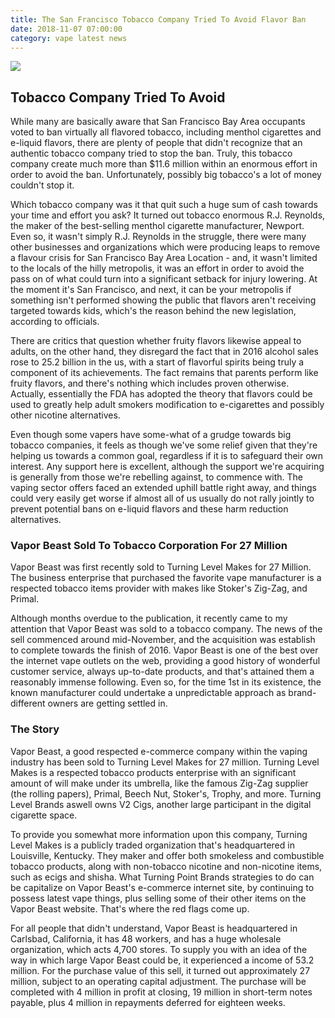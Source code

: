 ```yaml
---
title: The San Francisco Tobacco Company Tried To Avoid Flavor Ban
date: 2018-11-07 07:00:00
category: vape latest news
---
```


![](/images/7.jpg)

## Tobacco Company Tried To Avoid

While many are basically aware that San Francisco Bay Area occupants voted to ban virtually all flavored tobacco, including menthol cigarettes and e-liquid flavors, there are plenty of people that didn't recognize that an authentic tobacco company tried to stop the ban. Truly, this tobacco company create much more than $11.6 million within an enormous effort in order to avoid the ban. Unfortunately, possibly big tobacco's a lot of money couldn't stop it.

Which tobacco company was it that quit such a huge sum of cash towards your time and effort you ask? It turned out tobacco enormous R.J. Reynolds, the maker of the best-selling menthol cigarette manufacturer, Newport. Even so, it wasn't simply R.J. Reynolds in the struggle, there were many other businesses and organizations which were producing leaps to remove a flavour crisis for San Francisco Bay Area Location - and, it wasn't limited to the locals of the hilly metropolis, it was an effort in order to avoid the pass on of what could turn into a significant setback for injury lowering. At the moment it's San Francisco, and next, it can be your metropolis if something isn't performed showing the public that flavors aren't receiving targeted towards kids, which's the reason behind the new legislation, according to officials.

<!-- more -->

There are critics that question whether fruity flavors likewise appeal to adults, on the other hand, they disregard the fact that in 2016 alcohol sales rose to 25.2 billion in the us, with a start of flavorful spirits being truly a component of its achievements. The fact remains that parents perform like fruity flavors, and there's nothing which includes proven otherwise. Actually, essentially the FDA has adopted the theory that flavors could be used to greatly help adult smokers modification to e-cigarettes and possibly other nicotine alternatives.

Even though some vapers have some-what of a grudge towards big tobacco companies, it feels as though we've some relief given that they're helping us towards a common goal, regardless if it is to safeguard their own interest. Any support here is excellent, although the support we're acquiring is generally from those we're rebelling against, to commence with. The vaping sector offers faced an extended uphill battle right away, and things could very easily get worse if almost all of us usually do not rally jointly to prevent potential bans on e-liquid flavors and these harm reduction alternatives.

### Vapor Beast Sold To Tobacco Corporation For 27 Million

Vapor Beast was first recently sold to Turning Level Makes for 27 Million.  The business enterprise that purchased the favorite vape manufacturer is a respected tobacco items provider with makes like Stoker's Zig-Zag, and Primal.

Although months overdue to the publication, it recently came to my attention that Vapor Beast was sold to a tobacco company.  The news of the sell commenced around mid-November, and the acquisition was establish to complete towards the finish of 2016.  Vapor Beast is one of the best over the internet vape outlets on the web, providing a good history of wonderful customer service, always up-to-date products, and that's attained them a reasonably immense following.  Even so, for the time 1st in its existence, the known manufacturer could undertake a unpredictable approach as brand-different owners are getting settled in.

### The Story
Vapor Beast, a good respected e-commerce company within the vaping industry has been sold to Turning Level Makes for 27 million.  Turning Level Makes is a respected tobacco products enterprise with an significant amount of will make under its umbrella, like the famous Zig-Zag supplier (the rolling papers), Primal, Beech Nut, Stoker's, Trophy, and more.  Turning Level Brands aswell owns V2 Cigs, another large participant in the digital cigarette space.

To provide you somewhat more information upon this company, Turning Level Makes is a publicly traded organization that's headquartered in Louisville, Kentucky.  They maker and offer both smokeless and combustible tobacco products, along with non-tobacco nicotine and non-nicotine items, such as ecigs and shisha.  What Turning Point Brands strategies to do can be capitalize on Vapor Beast's e-commerce internet site, by continuing to possess latest vape things, plus selling some of their other items on the Vapor Beast website.  That's where the red flags come up.

For all people that didn't understand, Vapor Beast is headquartered in Carlsbad, California, it has 48 workers, and has a huge wholesale organization, which acts 4,700 stores.  To supply you with an idea of the way in which large Vapor Beast could be, it experienced a income of 53.2 million.  For the purchase value of this sell, it turned out approximately 27 million, subject to an operating capital adjustment.  The purchase will be completed with 4 million in profit at closing, 19 million in short-term notes payable, plus 4 million in repayments deferred for eighteen weeks.

